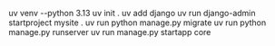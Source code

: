 uv venv --python 3.13
uv init .
uv add django
uv run django-admin startproject mysite .
uv run python manage.py migrate
uv run python manage.py runserver
uv run manage.py startapp core
